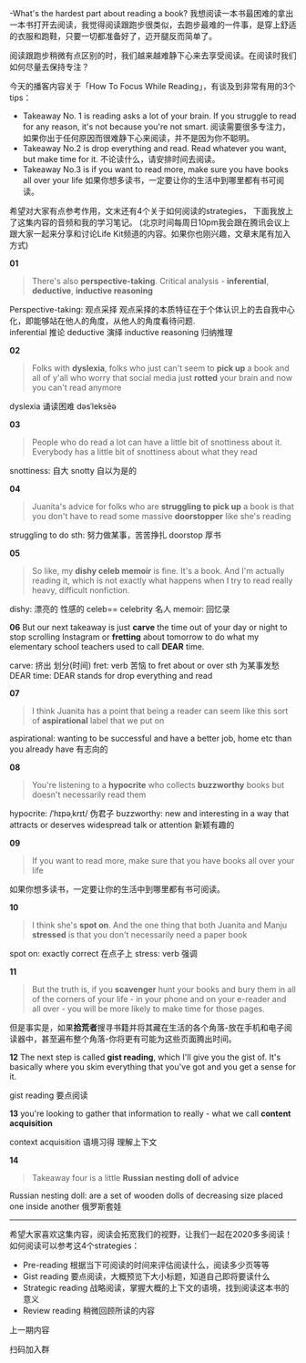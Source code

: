 -What's the hardest part about reading a book?
我想阅读一本书最困难的拿出一本书打开去阅读，我觉得阅读跟跑步很类似，去跑步最难的一件事，是穿上舒适的衣服和跑鞋，只要一切都准备好了，迈开腿反而简单了。 

阅读跟跑步稍微有点区别的时，我们越来越难静下心来去享受阅读。在阅读时我们如何尽量去保持专注？

今天的播客内容关于「How To Focus While Reading」，有谈及到非常有用的3个tips：
- Takeaway No. 1 is reading asks a lot of your brain. If you struggle to read for any reason, it's not because you're not smart.  阅读需要很多专注力，如果你出于任何原因而很难静下心来阅读，并不是因为你不聪明。
- Takeaway No.2  is drop everything and read. Read whatever you want, but make time for it.  不论读什么，请安排时间去阅读。
- Takeaway No.3 is if you want to read more, make sure you have books all over your life 如果你想多读书，一定要让你的生活中到哪里都有书可阅读。

希望对大家有点参考作用，文末还有4个关于如何阅读的strategies， 下面我放上了这集内容的音频和我的学习笔记。
(北京时间每周日10pm我会跟在腾讯会议上跟大家一起来分享和讨论Life Kit频道的内容。如果你也刚兴趣，文章末尾有加入方式)

**01**
> There's also **perspective-taking**. Critical analysis - **inferential**, **deductive**, **inductive reasoning**

Perspective-taking: 观点采择
观点采择的本质特征在于个体认识上的去自我中心化，即能够站在他人的角度，从他人的角度看待问题.  
inferential 推论
deductive  演绎
inductive reasoning 归纳推理

**02**
>Folks with **dyslexia**, folks who just can't seem to **pick up** a book and all of y'all who worry that social media just **rotted** your brain and now you can't read anymore

dyslexia 诵读困难 dəsˈleksēə

**03**
>People who do read a lot can have a little bit of snottiness about it. Everybody has a little bit of snottiness about what they read

snottiness: 自大
snotty 自以为是的

**04**
>Juanita's advice for folks who are **struggling to pick up** a book is that you don't have to read some massive **doorstopper** like she's reading

struggling to do sth: 努力做某事，苦苦挣扎
doorstop 厚书

**05**
>So like, my **dishy celeb memoir** is fine. It's a book. And I'm actually reading it, which is not exactly what happens when I try to read really heavy, difficult nonfiction.

dishy: 漂亮的 性感的
celeb== celebrity  名人
memoir: 回忆录

**06**
But our next takeaway is just **carve** the time out of your day or night to stop scrolling Instagram or **fretting** about tomorrow to do what my elementary school teachers used to call **DEAR** time.

carve:  挤出 划分(时间)
fret: verb 苦恼 
to fret about or over sth 为某事发愁
DEAR time: DEAR stands for drop everything and read

**07**
>I think Juanita has a point that being a reader can seem like this sort of **aspirational** label that we put on

aspirational: wanting to be successful and have a better job, home etc than you already have  有志向的

**08**
>You're listening to a **hypocrite** who collects **buzzworthy** books but doesn't necessarily read them

hypocrite: /ˈhɪpəˌkrɪt/ 伪君子
buzzworthy: new and interesting in a way that attracts or deserves widespread talk or attention 新颖有趣的

**09**
> If you want to read more, make sure that you have books all over your life

如果你想多读书，一定要让你的生活中到哪里都有书可阅读。

**10**
>I think she's **spot on**. And the one thing that both Juanita and Manju **stressed** is that you don't necessarily need a paper book

spot on: exactly correct 在点子上
stress: verb 强调

**11**
>But the truth is, if you **scavenger** hunt your books and bury them in all of the corners of your life - in your phone and on your e-reader and all over - you will be more likely to make time for those pages.

但是事实是，如果**拾荒者**搜寻书籍并将其藏在生活的各个角落-放在手机和电子阅读器中，甚至遍布整个角落-你将更有可能为这些页面腾出时间。

**12**
The next step is called **gist reading**, which I'll give you the gist of. It's basically where you skim everything that you've got and you get a sense for it.

gist reading 要点阅读

**13**
you're looking to gather that information to really - what we call **content acquisition**

context acquisition 语境习得 理解上下文

**14**
>Takeaway four is a little **Russian nesting doll of advice**

Russian nesting doll: are a set of wooden dolls of decreasing size placed one inside another 俄罗斯套娃

- - - - - - 
希望大家喜欢这集内容，阅读会拓宽我们的视野，让我们一起在2020多多阅读！如何阅读可以参考这4个strategies：
- Pre-reading  根据当下可阅读的时间来评估阅读什么，阅读多少页等等
- Gist reading   要点阅读，大概预览下大小标题，知道自己即将要读什么
- Strategic reading 战略阅读，掌握大概的上下文的语境，找到阅读这本书的意义
- Review reading 稍微回顾所读的内容


上一期内容

扫码加入群


